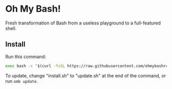 # Oh My Bash!
Fresh transformation of Bash from a useless playground to a full-featured shell.

## Install
Run this command:

```bash
exec bash -c "$(curl -fsSL https://raw.githubusercontent.com/ohmybashrc/ohmybash/main/install.sh)"
```

To update, change "install.sh" to "update.sh" at the end of the command, or run `omb update`.
